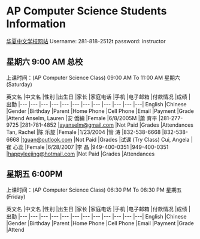 # AP Computer Science Students Information

[华夏中文学校网站](https://www.houstonhuaxia.org)
Username: 281-818-2512t
password: instructor

## 星期六 9:00 AM 总校

上课时间：(AP Computer Science Class)    09:00 AM To 11:00 AM    星期六 (Saturday)

英文名	|中文名	|性别	|出生日	|家长	|家庭电话	|手机	|电子邮箱	|付款情况	|成绩	|出勤
|--- |--- |--- |--- |--- |--- |--- |--- |--- |--- |--- |---|
English	|Chinese	|Gender	|Birthday	|Parent	|Home Phone	|Cell Phone	|Email	|Payment	|Grade	|Attend
Anselm, Lauren	|安 僑綸	|Female	|6/8/2005M	|蕭 育平	|281-277-9725	|281-781-4852	|ayanselm@gmail.com	|Not Paid	|Grades	|Attendances
Tan, Rachel	|陈 乐旋	|Female	|1/23/2004 	|管 涛	|832-538-6668	|832-538-6668	|tguan@outlook.com	|Not Paid	|Grades	|试课 (Try Class)
Cui, Angela	|崔 心蕊	|Female	|6/28/2007	|李 晶	|949-400-0351	|949-400-0351	|happyleejing@hotmail.com	|Not Paid	|Grades	|Attendances

## 星期五 6:00PM

上课时间：(AP Computer Science Class)    06:30 PM To 08:30 PM    星期五 (Friday) 

英文名	|中文名	|性别	|出生日	|家长	|家庭电话	|手机	|电子邮箱	|付款情况	|成绩	|出勤
|--- |--- |--- |--- |--- |--- |--- |--- |--- |--- |--- |---|
English	|Chinese	|Gender	|Birthday	|Parent	|Home Phone	|Cell Phone	|Email	|Payment	|Grade	|Attend
